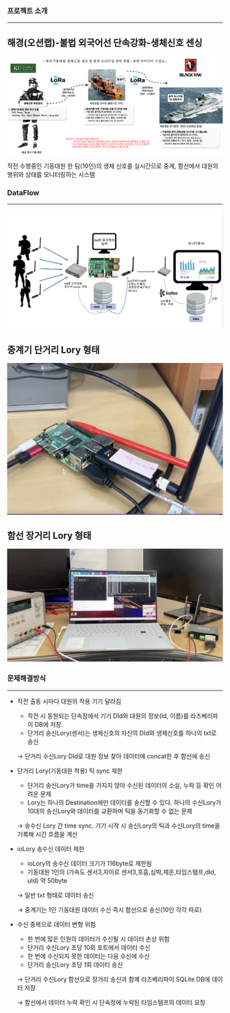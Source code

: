 ### 프로젝트 소개

---
## 해경(오션랩)-불법 외국어선 단속강화-생체신호 센싱
![about_project](./about_project.png)

작전 수행중인 기동대원 한 팀(10인)의 생체 신호를 실시간으로 중계, 함선에서 대원의 행위와 상태를 모니터링하는 시스템

### DataFlow

---
![LoRaNetwork_dataflow](./LoRaNetwork_dataflow.png)


## 중계기 단거리 Lory 형태
![raspberryPi_uLory](./raspberryPi_uLory.png)


## 함선 장거리 Lory 형태
![uLory_ioLory_powersupply](./uLory_ioLory_powersupply.png)

### 문제해결방식

---

- 작전 출동 시마다 대원의 착용 기기 달라짐
    - 작전 시 동원되는 단속정에서 기기 DId와 대원의 정보(Id, 이름)를 라즈베리파이 DB에 저장.
    - 단거리 송신Lory(센서)는 생체신호의 자신의 DId와 생체신호를 하나의 txt로 송신
    
    → 단거리 수신Lory DId로 대원 정보 찾아 데이터에 concat한 후 함선에 송신


- 단거리 Lory(기동대원 착용) 틱 sync 제한
    - 단거리 송신Lory가 time을 가지지 않아 수신된 데이터의 소실, 누락 등 확인 어려운 문제
    - Lory는 하나의 Destination에만 데이터를 송신할 수 있다. 하나의 수신Lory가 10대의 송신Lory와 데이터를 교환하며 틱을 동기화할 수 없는 문제
    
    → 송수신 Lory 간 time sync. 기기 시작 시 송신Lory의 틱과 수신Lory의 time을 기록해 시간 흐름을 계산
    

- ioLory 송수신 데이터 제한
    - ioLory의 송수신 데이터 크기가 116byte로 제한됨
    - 기동대원 1인의 (가속도 센서3,자이로 센서3,호흡,심박,체온,타임스탬프,dId, uId) 약 50byte

    → 일반 txt 형태로 데이터 송신
    
    → 중계기는 1인 기동대원 데이터 수신 즉시 함선으로 송신(10인 각각 따로)


- 수신 중복으로 데이터 변형 위험
    - 한 번에 많은 인원의 데이터가 수신될 시 데이터 손상 위험
    - 단거리 수신Lory 초당 10회 포트에서 데이터 수신
    - 한 번에 수신되지 못한 데이터는 다음 수신에 수신
    - 단거리 송신Lory 초당 1회 데이터 송신
    
    → 단거리 수신Lory 함선으로 장거리 송신과 함께 라즈베리파이 SQLite DB에 데이터 저장

    → 함선에서 데이터 누락 확인 시 단속정에 누락된 타임스탬프의 데이터 요청



